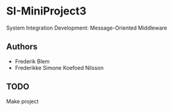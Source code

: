 # SI-MiniProject3
System Integration Development: Message-Oriented Middleware

## Authors
* Frederik Blem
* Frederikke Simone Koefoed Nilsson

## TODO
Make project
